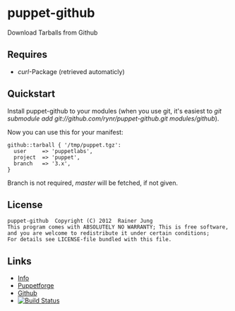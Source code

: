 puppet-github
=============

Download Tarballs from Github

Requires
--------

 * *curl*-Package (retrieved automaticly)

Quickstart
----------

Install puppet-github to your modules (when you use git, it's easiest to
*git submodule add git://github.com/rynr/puppet-github.git modules/github*).

Now you can use this for your manifest:

    github::tarball { '/tmp/puppet.tgz':
      user     => 'puppetlabs',
      project  => 'puppet',
      branch   => '3.x',
    }

Branch is not required, *master* will be fetched, if not given.

License
-------

    puppet-github  Copyright (C) 2012  Rainer Jung
    This program comes with ABSOLUTELY NO WARRANTY; This is free software,
    and you are welcome to redistribute it under certain conditions;
    For details see LICENSE-file bundled with this file.

Links
-----

 * [Info](http://rynr.github.io/puppet-github)
 * [Puppetforge](http://forge.puppetlabs.com/rjung/github)
 * [Github](http://github.com/rynr/puppet-github)
 * [![Build Status](https://travis-ci.org/rynr/puppet-github.png?branch=master)](https://travis-ci.org/rynr/puppet-github)
